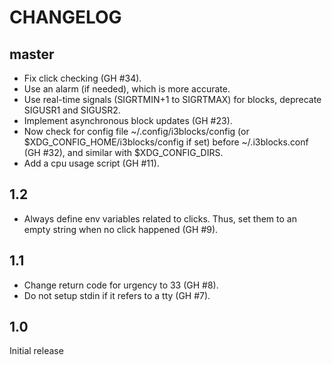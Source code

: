 # CHANGELOG

## master

  * Fix click checking (GH #34).
  * Use an alarm (if needed), which is more accurate.
  * Use real-time signals (SIGRTMIN+1 to SIGRTMAX) for blocks, deprecate 
  SIGUSR1 and SIGUSR2.
  * Implement asynchronous block updates (GH #23).
  * Now check for config file ~/.config/i3blocks/config (or
  $XDG_CONFIG_HOME/i3blocks/config if set) before ~/.i3blocks.conf (GH #32), 
  and similar with $XDG_CONFIG_DIRS.
  * Add a cpu usage script (GH #11).

## 1.2

  * Always define env variables related to clicks. Thus, set them to an empty 
  string when no click happened (GH #9).

## 1.1

  * Change return code for urgency to 33 (GH #8).
  * Do not setup stdin if it refers to a tty (GH #7).

## 1.0

Initial release
